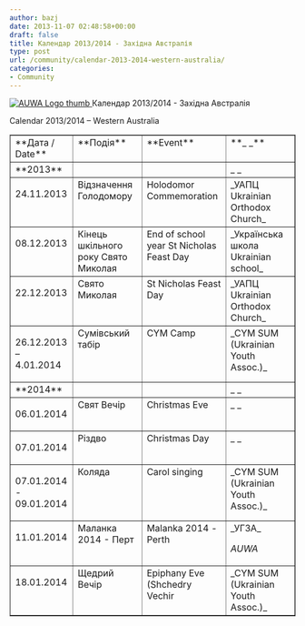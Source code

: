```yaml
---
author: bazj
date: 2013-11-07 02:48:58+00:00
draft: false
title: Календар 2013/2014 - Західна Австралія
type: post
url: /community/calendar-2013-2014-western-australia/
categories:
- Community
---
```


[![AUWA Logo thumb](http://www.ozeukes.com/wp-content/uploads/2013/11/AUWA-Logo-thumb.jpg)
](http://www.ozeukes.com/wp-content/uploads/2013/11/AUWA-Logo-thumb.jpg)Календар 2013/2014 - Західна Австралія

Calendar 2013/2014 – Western Australia
<table cellpadding="0" width="789" cellspacing="0" border="1" >
<tbody >
<tr >

<td width="115" valign="top" >**Дата / Date**
</td>

<td width="213" valign="top" >**Подія**
</td>

<td width="201" valign="top" >**Event**
</td>

<td width="260" valign="top" >**_ _**
</td>
</tr>
<tr >

<td width="115" valign="top" >**2013**
</td>

<td width="213" valign="top" > 
</td>

<td width="201" valign="top" > 
</td>

<td width="260" valign="top" >_ _
</td>
</tr>
<tr >

<td width="115" valign="top" >


24.11.2013



</td>

<td width="213" valign="top" >Відзначення Голодомору
</td>

<td width="201" valign="top" >Holodomor Commemoration
</td>

<td width="260" valign="top" >_УАПЦ
Ukrainian Orthodox Church_
</td>
</tr>
<tr >

<td width="115" valign="top" >


08.12.2013



</td>

<td width="213" valign="top" >Кінець шкільного року
Свято Миколая
</td>

<td width="201" valign="top" >End of school year
St Nicholas Feast Day
</td>

<td width="260" valign="top" >_Українська школа
Ukrainian school_
</td>
</tr>
<tr >

<td width="115" valign="top" >


22.12.2013



</td>

<td width="213" valign="top" >Свято Миколая
</td>

<td width="201" valign="top" >St Nicholas Feast Day
</td>

<td width="260" valign="top" >_УАПЦ
Ukrainian Orthodox Church_
</td>
</tr>
<tr >

<td width="115" valign="top" >


26.12.2013 – 
4.01.2014



</td>

<td width="213" valign="top" >Сумівський табір
</td>

<td width="201" valign="top" >CYM Camp
</td>

<td width="260" valign="top" >_CYM
SUM (Ukrainian Youth Assoc.)_
</td>
</tr>
<tr >

<td width="115" valign="top" >**2014**
</td>

<td width="213" valign="top" > 
</td>

<td width="201" valign="top" > 
</td>

<td width="260" valign="top" >_ _
</td>
</tr>
<tr >

<td width="115" valign="top" >


06.01.2014



</td>

<td width="213" valign="top" >Свят Вечір
</td>

<td width="201" valign="top" >Christmas Eve
</td>

<td width="260" valign="top" >_ _
</td>
</tr>
<tr >

<td width="115" valign="top" >


07.01.2014



</td>

<td width="213" valign="top" >Різдво
</td>

<td width="201" valign="top" >Christmas Day
</td>

<td width="260" valign="top" >_ _
</td>
</tr>
<tr >

<td width="115" valign="top" >


07.01.2014 -
09.01.2014



</td>

<td width="213" valign="top" >Коляда
</td>

<td width="201" valign="top" >Carol singing
</td>

<td width="260" valign="top" >_CYM
SUM (Ukrainian Youth Assoc.)_
</td>
</tr>
<tr >

<td width="115" valign="top" >


11.01.2014



</td>

<td width="213" valign="top" >Маланка 2014 - Перт
</td>

<td width="201" valign="top" >Malanka 2014 - Perth
</td>

<td width="260" valign="top" >_УГЗА_

_AUWA_
</td>
</tr>
<tr >

<td width="115" valign="top" >


18.01.2014



</td>

<td width="213" valign="top" >Щедрий Вечір
</td>

<td width="201" valign="top" >Epiphany Eve (Shchedry Vechir
</td>

<td width="260" valign="top" >_CYM
SUM (Ukrainian Youth Assoc.)_
</td>
</tr>
</tbody>
</table>
